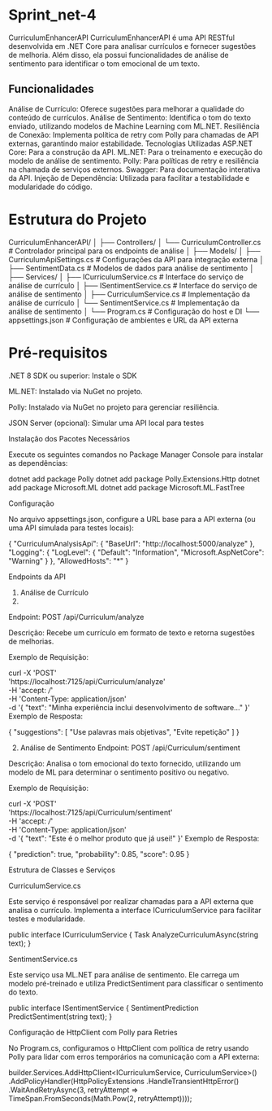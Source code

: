 # Sprint_net-4


CurriculumEnhancerAPI
CurriculumEnhancerAPI é uma API RESTful desenvolvida em .NET Core para analisar currículos e fornecer sugestões de melhoria. Além disso, ela possui funcionalidades de análise de sentimento para identificar o tom emocional de um texto.


## Funcionalidades

Análise de Currículo: Oferece sugestões para melhorar a qualidade do conteúdo de currículos.
Análise de Sentimento: Identifica o tom do texto enviado, utilizando modelos de Machine Learning com ML.NET.
Resiliência de Conexão: Implementa política de retry com Polly para chamadas de API externas, garantindo maior estabilidade.
Tecnologias Utilizadas
ASP.NET Core: Para a construção da API.
ML.NET: Para o treinamento e execução do modelo de análise de sentimento.
Polly: Para políticas de retry e resiliência na chamada de serviços externos.
Swagger: Para documentação interativa da API.
Injeção de Dependência: Utilizada para facilitar a testabilidade e modularidade do código.

 # Estrutura do Projeto
 CurriculumEnhancerAPI/
│
├── Controllers/
│   └── CurriculumController.cs      # Controlador principal para os endpoints de análise
│
├── Models/
│   ├── CurriculumApiSettings.cs     # Configurações da API para integração externa
│   ├── SentimentData.cs             # Modelos de dados para análise de sentimento
│
├── Services/
│   ├── ICurriculumService.cs        # Interface do serviço de análise de currículo
│   ├── ISentimentService.cs         # Interface do serviço de análise de sentimento
│   ├── CurriculumService.cs         # Implementação da análise de currículo
│   └── SentimentService.cs          # Implementação da análise de sentimento
│
└── Program.cs                       # Configuração do host e DI
└── appsettings.json                 # Configuração de ambientes e URL da API externa

# Pré-requisitos

.NET 8 SDK ou superior: Instale o SDK

ML.NET: Instalado via NuGet no projeto.

Polly: Instalado via NuGet no projeto para gerenciar resiliência.

JSON Server (opcional): Simular uma API local para testes

Instalação dos Pacotes Necessários 

Execute os seguintes comandos no Package Manager Console para instalar as dependências:

dotnet add package Polly
dotnet add package Polly.Extensions.Http
dotnet add package Microsoft.ML
dotnet add package Microsoft.ML.FastTree

Configuração

No arquivo appsettings.json, configure a URL base para a API externa (ou uma API simulada para testes locais):

{
  "CurriculumAnalysisApi": {
    "BaseUrl": "http://localhost:5000/analyze"
  },
  "Logging": {
    "LogLevel": {
      "Default": "Information",
      "Microsoft.AspNetCore": "Warning"
    }
  },
  "AllowedHosts": "*"
}

Endpoints da API

1. Análise de Currículo
2. 
Endpoint: POST /api/Curriculum/analyze

Descrição: Recebe um currículo em formato de texto e retorna sugestões de melhorias.

Exemplo de Requisição:

curl -X 'POST' \
  'https://localhost:7125/api/Curriculum/analyze' \
  -H 'accept: */*' \
  -H 'Content-Type: application/json' \
  -d '{
        "text": "Minha experiência inclui desenvolvimento de software..."
      }'
Exemplo de Resposta:

{
  "suggestions": [
    "Use palavras mais objetivas",
    "Evite repetição"
  ]
}

2. Análise de Sentimento
Endpoint: POST /api/Curriculum/sentiment

Descrição: Analisa o tom emocional do texto fornecido, utilizando um modelo de ML para determinar o sentimento positivo ou negativo.

Exemplo de Requisição:

curl -X 'POST' \
  'https://localhost:7125/api/Curriculum/sentiment' \
  -H 'accept: */*' \
  -H 'Content-Type: application/json' \
  -d '{
        "text": "Este é o melhor produto que já usei!"
      }'
Exemplo de Resposta:

{
  "prediction": true,
  "probability": 0.85,
  "score": 0.95
}

Estrutura de Classes e Serviços

CurriculumService.cs

Este serviço é responsável por realizar chamadas para a API externa que analisa o currículo. Implementa a interface ICurriculumService para facilitar testes e modularidade.

public interface ICurriculumService
{
    Task<AnalysisResponse> AnalyzeCurriculumAsync(string text);
}

SentimentService.cs

Este serviço usa ML.NET para análise de sentimento. Ele carrega um modelo pré-treinado e utiliza PredictSentiment para classificar o sentimento do texto.

public interface ISentimentService
{
    SentimentPrediction PredictSentiment(string text);
}

Configuração de HttpClient com Polly para Retries

No Program.cs, configuramos o HttpClient com política de retry usando Polly para lidar com erros temporários na comunicação com a API externa:

builder.Services.AddHttpClient<ICurriculumService, CurriculumService>()
    .AddPolicyHandler(HttpPolicyExtensions
        .HandleTransientHttpError()
        .WaitAndRetryAsync(3, retryAttempt => TimeSpan.FromSeconds(Math.Pow(2, retryAttempt))));
